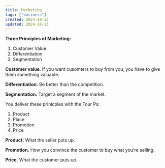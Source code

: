 ```yaml
---
title: Marketing
tags: ["business"]
created: 2024-10-13
updated: 2024-10-13
---
```


**Three Principles of Marketing:**

1. Customer Value
2. Differentiation
3. Segmentation

**Customer value**. If you want cusomters to buy from you, you have to give them something valuable.

**Differentiation.** Be better than the competition.

**Segmentation.** Target a segment of the market.

You deliver these prinicples with the Four Ps:

1. Product
2. Place
3. Promotion
4. Price


**Product.** What the seller puts up.

**Promotion.** How you convince the customer to buy what you're selling.

**Price.** What the customer puts up.
